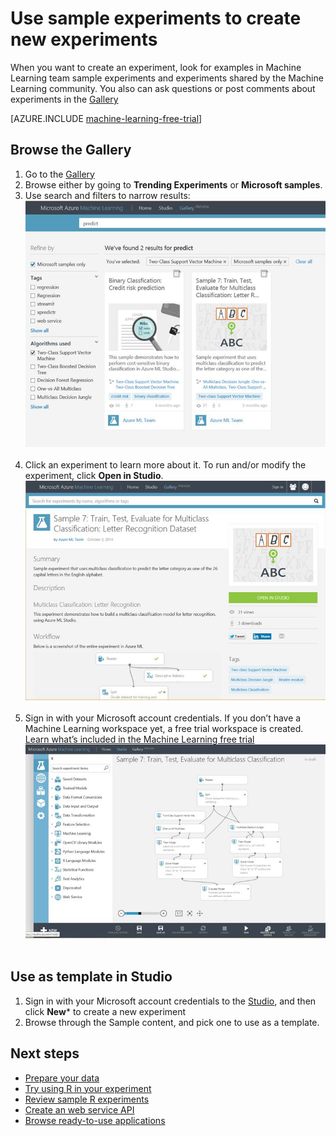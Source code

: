 <properties
    pageTitle="Use sample experiments to create new experiments | Microsoft Azure"
    description="Create new Azure Machine Learning experiments from sample experiments and experiments shared by the community."
    services="machine-learning"
    documentationCenter=""
    authors="cjgronlund"
    manager="paulettm"
    editor="cgronlun"/>

<tags
    ms.service="machine-learning"
    ms.workload="data-services"
    ms.tgt_pltfrm="na"
    ms.devlang="na"
    ms.topic="get-started-article" 
    ms.date="06/29/2015"
    ms.author="chhavib;olgali"/>

# Use sample experiments to create new experiments
When you want to create an experiment, look for examples in Machine Learning team sample experiments and experiments shared by the Machine Learning community. You also can ask questions or post comments about experiments in the [Gallery](http://gallery.azureml.net/)

[AZURE.INCLUDE [machine-learning-free-trial](../../includes/machine-learning-free-trial.md)]

## Browse the Gallery
1. Go to the [Gallery](http://gallery.azureml.net/)
2. Browse either by going to **Trending Experiments** or **Microsoft samples**.
3. Use search and filters to narrow results:
![](./media/machine-learning-sample-experiments/image1.png) 
4. Click an experiment to learn more about it. To run and/or modify the experiment, click **Open in Studio**.
![](./media/machine-learning-sample-experiments/image2.png) 
5.  Sign in with your Microsoft account credentials. If you don’t have a Machine Learning workspace yet, a free trial workspace is created. [Learn what’s included in the Machine Learning free trial](http://azure.microsoft.com/pricing/details/machine-learning/)
![](./media/machine-learning-sample-experiments/image3.png) 

## Use as template in Studio
1. Sign in with your Microsoft account credentials to the [Studio](https://studio.azureml.net), and then click **New*** to create a new experiment
2. Browse through the Sample content, and pick one to use as a template.

## Next steps
- [Prepare your data](machine-learning-import-data.md)
- [Try using R in your experiment](machine-learning-r-quickstart.md)
- [Review sample R experiments](machine-learning-r-csharp-web-service-examples.md)
- [Create an web service API](machine-learning-publish-a-machine-learning-web-service.md)
- [Browse ready-to-use applications](https://datamarket.azure.com/browse?query=machine+learning)
 
